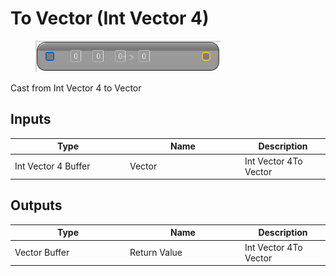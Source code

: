 # To Vector (Int Vector 4)

<div align="left" data-full-width="false">

<figure><img src="To_Vector_(Int_Vector_4).png" alt=""><figcaption></figcaption></figure>

</div>

Cast from Int Vector 4 to Vector

## Inputs

<table>
<thead><tr><th width="170">Type</th><th width="170">Name</th><th>Description</th></tr></thead>
<tbody>
<tr><td>Int Vector 4 Buffer</td><td>Vector</td><td>Int Vector 4To Vector</td></tr>
</tbody>
</table>

## Outputs

<table>
<thead><tr><th width="170">Type</th><th width="170">Name</th><th>Description</th></tr></thead>
<tbody>
<tr><td>Vector Buffer</td><td>Return Value</td><td>Int Vector 4To Vector</td></tr>
</tbody>
</table>